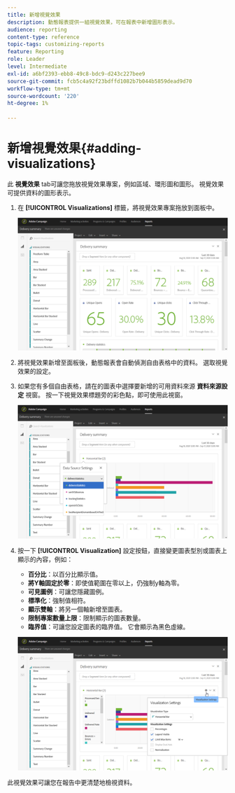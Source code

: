 ```yaml
---
title: 新增視覺效果
description: 動態報表提供一組視覺效果，可在報表中新增圖形表示。
audience: reporting
content-type: reference
topic-tags: customizing-reports
feature: Reporting
role: Leader
level: Intermediate
exl-id: a6bf2393-ebb8-49c8-bdc9-d243c227bee9
source-git-commit: fcb5c4a92f23bdffd1082b7b044b5859dead9d70
workflow-type: tm+mt
source-wordcount: '220'
ht-degree: 1%

---
```


# 新增視覺效果{#adding-visualizations}

此 **視覺效果** tab可讓您拖放視覺效果專案，例如區域、環形圖和圖形。 視覺效果可提供資料的圖形表示。

1. 在 **[!UICONTROL Visualizations]** 標籤，將視覺效果專案拖放到面板中。

   ![](assets/dynamic_report_visualization_1.png)

1. 將視覺效果新增至面板後，動態報表會自動偵測自由表格中的資料。 選取視覺效果的設定。
1. 如果您有多個自由表格，請在的圖表中選擇要新增的可用資料來源 **資料來源設定** 視窗。 按一下視覺效果標題旁的彩色點，即可使用此視窗。

   ![](assets/dynamic_report_visualization_2.png)

1. 按一下 **[!UICONTROL Visualization]** 設定按鈕，直接變更圖表型別或圖表上顯示的內容，例如：

   * **百分比**：以百分比顯示值。
   * **將Y軸固定於零**：即使值範圍在零以上，仍強制y軸為零。
   * **可見圖例**：可讓您隱藏圖例。
   * **標準化**：強制值相符。
   * **顯示雙軸**：將另一個軸新增至圖表。
   * **限制專案數量上限**：限制顯示的圖表數量。
   * **臨界值**：可讓您設定圖表的臨界值。 它會顯示為黑色虛線。

   ![](assets/dynamic_report_visualization_3.png)

此視覺效果可讓您在報告中更清楚地檢視資料。
